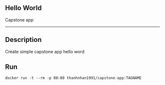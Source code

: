 ## Hello World

Capstone app

<hr>

## Description

Create simple capstone app hello word

## Run

`docker run -t --rm -p 80:80 thanhnhan1991/capstone-app:TAGNAME`
